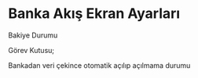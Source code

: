 # Banka Akış Ekran Ayarları

Bakiye Durumu

Görev Kutusu;

Bankadan veri çekince otomatik açılıp açılmama durumu
